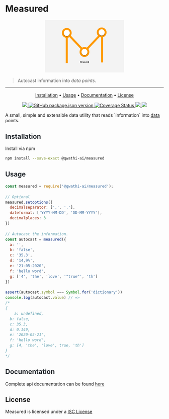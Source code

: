 # Measured

<p align="center">
  <a href="#"><img src="https://github.com/qwathi-ai/measured/blob/media/banner.png?raw=true" alt="Measured - Autocast information into rich data." style="width: 50%;"/></a>
</p>

> Autocast information into _data points_.

---
<p align="center">
  <a href="#installation">Installation</a> •
  <a href="#usage">Usage</a> •
  <a href="#documentation">Documentation</a> •
  <!-- <a href="#contributions">Contributions</a> • -->
  <a href="#license">License</a>
</p>
<p align="center">
  <a href="https://travis-ci.com/qwathi-ai/measured">
    <img src="https://img.shields.io/travis/com/qwathi-ai/measured/master?style=flat-square">
  </a>
  <a href="https://github.com/qwathi-ai/measured">
    <img alt="GitHub package.json version" src="https://img.shields.io/github/package-json/v/qwathi-ai/measured?style=flat-square">
  </a>
  <a href='https://coveralls.io/github/qwathi-ai/measured?branch=master'>
    <img src='https://coveralls.io/repos/github/qwathi-ai/measured/badge.svg?branch=master' alt='Coverage Status' />
  </a>
  <a href="./License.md">
    <img src="https://img.shields.io/badge/License-ISC-blue.svg?maxAge=300&style=flat-square">
  </a>
  <a href="https://en.wikipedia.org/wiki/Black_Lives_Matter">
   <img src="https://img.shields.io/badge/✊-BlackLivesMatter-yellowgreen?style=flat-square">
  </a>
</p>
A small, simple and extensible data utility that reads `information` into <u>data</u> points.

## <a name="installation" style="color:#24292e">  Installation</a>

Install via npm

```sh
npm install --save-exact @qwathi-ai/measured
```

## <a name="usage" style="color:#24292e">  Usage</a>

```js
const measured = require('@qwathi-ai/measured');

// Optional
measured.setoptions({
  decimalseparator: [',', '.'],
  dateformat: ['YYYY-MM-DD', 'DD-MM-YYYY'],
  decimalplaces: 3
})

// Autocast the information.
const autocast = measured({
  a: '',
  b: 'false',
  c: '35.3',
  d: '14,9%',
  e: '21-05-2020',
  f: 'hello word',
  g: ['4', 'the', 'love', '"true"', 'th']
})

assert(autocast.symbol === Symbol.for('dictionary'))
console.log(autocast.value) // =>
/*
{
	a: undefined,
  b: false,
  c: 35.3,
  d: 0.149,
  e: '2020-05-21',
  f: 'hello word',
  g: [4, 'the', 'love', true, 'th']
}
*/

```

## <a name="documentation" style="color:#24292e"> Documentation</a>

Complete api documentation can be found [here](./docs/api.md)

## License

Measured is licensed under a [ISC License](./licence.md)
